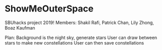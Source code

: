 # ShowMeOuterSpace
SBUhacks project 2019!
Members:
Shakil Rafi,
Patrick Chan,
Lily Zhong,
Boaz Kaufman

Plan:
Background is the night sky, generate stars
User can draw between stars to make new constellations
User can then save constellations

